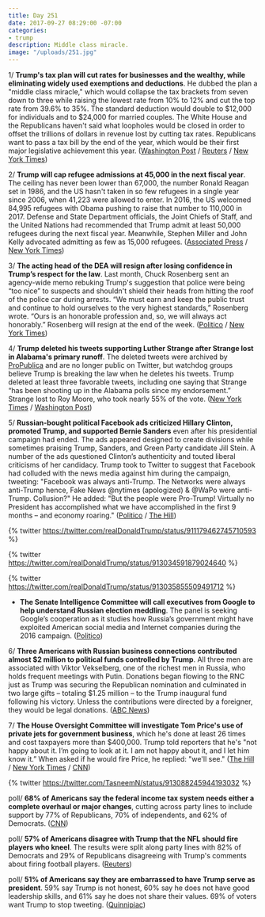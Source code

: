 ```yaml
---
title: Day 251
date: 2017-09-27 08:29:00 -07:00
categories:
- trump
description: Middle class miracle.
image: "/uploads/251.jpg"
---
```


1/ **Trump's tax plan will cut rates for businesses and the wealthy, while eliminating widely used exemptions and deductions**. He dubbed the plan a "middle class miracle," which would collapse the tax brackets from seven down to three while raising the lowest rate from 10% to 12% and cut the top rate from 39.6% to 35%. The standard deduction would double to $12,000 for individuals and to $24,000 for married couples. The White House and the Republicans haven't said what loopholes would be closed in order to offset the trillions of dollars in revenue lost by cutting tax rates. Republicans want to pass a tax bill by the end of the year, which would be their first major legislative achievement this year. ([Washington Post](https://www.washingtonpost.com/business/economy/gop-tax-document-reveals-plan-for-massive-tax-cuts-preserves-key-deductions/2017/09/27/684ea40e-a387-11e7-ade1-76d061d56efa_story.html) / [Reuters](https://www.reuters.com/article/us-usa-tax/trumps-tax-plan-to-propose-deep-u-s-rate-cuts-lacks-revenue-details-idUSKCN1C213M) / [New York Times](https://www.nytimes.com/2017/09/27/us/politics/trump-tax-cut-plan-middle-class-deficit.html))

2/ **Trump will cap refugee admissions at 45,000 in the next fiscal year**. The ceiling has never been lower than 67,000, the number Ronald Reagan set in 1986, and the US hasn't taken in so few refugees in a single year since 2006, when 41,223 were allowed to enter. In 2016, the US welcomed 84,995 refugees with Obama pushing to raise that number to 110,000 in 2017. Defense and State Department officials, the Joint Chiefs of Staff, and the United Nations had recommended that Trump admit at least 50,000 refugees during the next fiscal year. Meanwhile, Stephen Miller and John Kelly advocated admitting as few as 15,000 refugees. ([Associated Press](https://apnews.com/acaa2cd6daa34edcb68da6521913e6b4/Trump-plans-to-slash-US-refugee-admissions) / [New York Times](https://www.nytimes.com/2017/09/26/us/politics/trump-plans-45000-limit-on-refugees-admitted-to-us.html))

3/ **The acting head of the DEA will resign after losing confidence in Trump’s respect for the law**. Last month, Chuck Rosenberg sent an agency-wide memo rebuking Trump's suggestion that police were being “too nice” to suspects and shouldn't shield their heads from hitting the roof of the police car during arrests. “We must earn and keep the public trust and continue to hold ourselves to the very highest standards,” Rosenberg wrote. “Ours is an honorable profession and, so, we will always act honorably.” Rosenberg will resign at the end of the week. ([Politico](http://www.politico.com/story/2017/09/26/drug-enforcement-chief-trump-rosenberg-243174) / [New York Times](https://www.nytimes.com/2017/09/26/us/politics/chuck-rosenberg-dea-resigns.html))

4/ **Trump deleted his tweets supporting Luther Strange after Strange lost in Alabama's primary runoff**. The deleted tweets were archived by [ProPublica](https://projects.propublica.org/politwoops/user/POTUS) and are no longer public on Twitter, but watchdog groups believe Trump is breaking the law when he deletes his tweets. Trump deleted at least three favorable tweets, including one saying that Strange “has been shooting up in the Alabama polls since my endorsement.” Strange lost to Roy Moore, who took nearly 55% of the vote. ([New York Times](https://www.nytimes.com/2017/09/27/us/politics/trump-deletes-tweets.html) / [Washington Post](https://www.washingtonpost.com/powerpost/moore-vs-strange-polling-opens-in-alabama-republican-primary/2017/09/25/9c7192f8-a253-11e7-b14f-f41773cd5a14_story.html))

5/ **Russian-bought political Facebook ads criticized Hillary Clinton, promoted Trump, and supported Bernie Sanders** even after his presidential campaign had ended. The ads appeared designed to create divisions while sometimes praising Trump, Sanders, and Green Party candidate Jill Stein.  A number of the ads questioned Clinton’s authenticity and touted liberal criticisms of her candidacy. Trump took to Twitter to suggest that Facebook had colluded with the news media against him during the campaign, tweeting: "Facebook was always anti-Trump. The Networks were always anti-Trump hence, Fake News @nytimes (apologized) & @WaPo were anti-Trump. Collusion?" He added: "But the people were Pro-Trump! Virtually no President has accomplished what we have accomplished in the first 9 months – and economy roaring." ([Politico](http://www.politico.com/story/2017/09/26/facebook-russia-trump-sanders-stein-243172) / [The Hill](http://thehill.com/homenews/administration/352641-trump-accuses-facebook-of-colluding-with-media-against-him))

{% twitter https://twitter.com/realDonaldTrump/status/911179462745710593 %}

{% twitter https://twitter.com/realDonaldTrump/status/913034591879024640 %}

{% twitter https://twitter.com/realDonaldTrump/status/913035855509491712 %}

* **The Senate Intelligence Committee will call executives from Google to help understand Russian election meddling**. The panel is seeking Google’s cooperation as it studies how Russia’s government might have exploited American social media and Internet companies during the 2016 campaign. ([Politico](http://www.politico.com/story/2017/09/27/google-russia-investigation-senate-intelligence-243215))

6/ **Three Americans with Russian business connections contributed almost $2 million to political funds controlled by Trump**. All three men are associated with Viktor Vekselberg, one of the richest men in Russia, who holds frequent meetings with Putin. Donations began flowing to the RNC just as Trump was securing the Republican nomination and culminated in two large gifts – totaling $1.25 million – to the Trump inaugural fund following his victory. Unless the contributions were directed by a foreigner, they would be legal donations. ([ABC News](http://abcnews.go.com/Politics/investigators-follow-flow-money-trump-wealthy-donors-russian/story?id=50100024))

7/ **The House Oversight Committee will investigate Tom Price's use of private jets for government business**, which he's done at least 26 times and cost taxpayers more than $400,000. Trump told reporters that he's "not happy about it. I’m going to look at it. I am not happy about it, and I let him know it.” When asked if he would fire Price, he replied: "we'll see." ([The Hill](http://thehill.com/homenews/house/352649-house-oversight-panel-to-investigate-cabinet-officials-using-private-planes) / [New York Times](https://www.nytimes.com/2017/09/27/us/politics/trump-price-chartered-air-travel.html) / [CNN](http://www.cnn.com/2017/09/27/politics/donald-trump-tom-price-plane-travel/index.html))

{% twitter https://twitter.com/TasneemN/status/913088245944193032 %}

poll/ **68% of Americans say the federal income tax system needs either a complete overhaul or major changes**, cutting across party lines to include support by 77% of Republicans, 70% of independents, and 62% of Democrats. ([CNN](http://www.cnn.com/2017/09/27/politics/cnn-poll-immigration-taxes/index.html))

poll/ **57% of Americans disagree with Trump that the NFL should fire players who kneel**. The results were split along party lines with 82% of Democrats and 29% of Republicans disagreeing with Trump's comments about firing football players. ([Reuters](https://www.reuters.com/article/us-usa-trump-nfl-poll/a-majority-of-adults-disagree-with-trump-on-firing-athletes-who-kneel-during-anthem-reuters-ipsos-poll-idUSKCN1C1304))

poll/ **51% of Americans say they are embarrassed to have Trump serve as president**. 59% say Trump is not honest, 60% say he does not have good leadership skills, and 61% say he does not share their values. 69% of voters want Trump to stop tweeting. ([Quinnipiac](https://poll.qu.edu/national/release-detail?ReleaseID=2487))